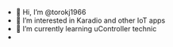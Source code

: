 - 👋 Hi, I’m @torokj1966
- 👀 I’m interested in Karadio and other IoT apps
- 🌱 I’m currently learning uController technic
- 

<!---
torokj1966/torokj1966 is a ✨ special ✨ repository because its `README.md` (this file) appears on your GitHub profile.
You can click the Preview link to take a look at your changes.
--->
